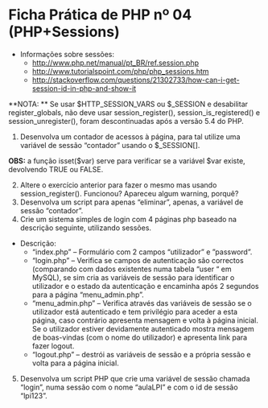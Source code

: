 # Ficha Prática de PHP nº 04 (PHP+Sessions)

- Informações sobre sessões:
  - http://www.php.net/manual/pt_BR/ref.session.php
  - http://www.tutorialspoint.com/php/php_sessions.htm
  - http://stackoverflow.com/questions/21302733/how-can-i-get-session-id-in-php-and-show-it

**NOTA: ** Se usar $HTTP_SESSION_VARS ou $_SESSION e desabilitar register_globals, não deve usar session_register(), session_is_registered() e session_unregister(), foram descontinuadas após a versão 5.4 do PHP.

1. Desenvolva um contador de acessos à página, para tal utilize uma variável de sessão “contador” usando o $_SESSION[].

**OBS:** a função isset($var) serve para verificar se a variável $var existe, devolvendo TRUE ou FALSE.

2. Altere o exercício anterior para fazer o mesmo mas usando session_register(). Funcionou? Apareceu algum warning, porquê?
3. Desenvolva um script para apenas “eliminar”, apenas, a variável de sessão “contador”.
4. Crie um sistema simples de login com 4 páginas php baseado na descrição seguinte, utilizando sessões.
  - Descrição:
    - “index.php” – Formulário com 2 campos “utilizador” e ”password”.
    - “login.php” – Verifica se campos de autenticação são correctos (comparando com dados existentes numa tabela “user “ em MySQL), se sim cria as variáveis de sessão para identificar o utilizador e o estado da autenticação e encaminha após 2 segundos para a página “menu_admin.php”.
    - “menu_admin.php” – Verifica através das variáveis de sessão se o utilizador está autenticado e tem privilégio para aceder a esta página, caso contrário apresenta mensagem e volta à página inicial. Se o utilizador estiver devidamente autenticado mostra mensagem de boas-vindas (com o nome do utilizador) e apresenta link para fazer logout.
    - “logout.php” – destrói as variáveis de sessão e a própria sessão e volta para a página inicial.
5. Desenvolva um script PHP que crie uma variável de sessão chamada “login”, numa sessão com o nome “aulaLPI” e com o id de sessão “lpi123”.
